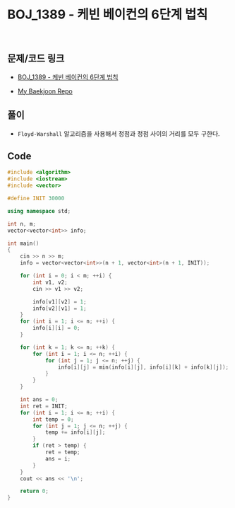 # BOJ_1389 - 케빈 베이컨의 6단계 법칙

&nbsp;

## 문제/코드 링크

- [BOJ_1389 - 케빈 베이컨의 6단계 법칙](https://www.acmicpc.net/problem/1389)

- [My Baekjoon Repo](https://github.com/Meantint/Baekjoon)

## 풀이

- `Floyd-Warshall` 알고리즘을 사용해서 정점과 정점 사이의 거리를 모두 구한다.

## Code

```cpp
#include <algorithm>
#include <iostream>
#include <vector>

#define INIT 30000

using namespace std;

int n, m;
vector<vector<int>> info;

int main()
{
    cin >> n >> m;
    info = vector<vector<int>>(n + 1, vector<int>(n + 1, INIT));

    for (int i = 0; i < m; ++i) {
        int v1, v2;
        cin >> v1 >> v2;

        info[v1][v2] = 1;
        info[v2][v1] = 1;
    }
    for (int i = 1; i <= n; ++i) {
        info[i][i] = 0;
    }

    for (int k = 1; k <= n; ++k) {
        for (int i = 1; i <= n; ++i) {
            for (int j = 1; j <= n; ++j) {
                info[i][j] = min(info[i][j], info[i][k] + info[k][j]);
            }
        }
    }

    int ans = 0;
    int ret = INIT;
    for (int i = 1; i <= n; ++i) {
        int temp = 0;
        for (int j = 1; j <= n; ++j) {
            temp += info[i][j];
        }
        if (ret > temp) {
            ret = temp;
            ans = i;
        }
    }
    cout << ans << '\n';

    return 0;
}
```
